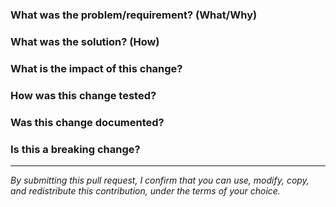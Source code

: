 ### What was the problem/requirement? (What/Why)

### What was the solution? (How)

### What is the impact of this change?

### How was this change tested?

### Was this change documented?

### Is this a breaking change?

----

*By submitting this pull request, I confirm that you can use, modify, copy, and redistribute this contribution, under the terms of your choice.*
